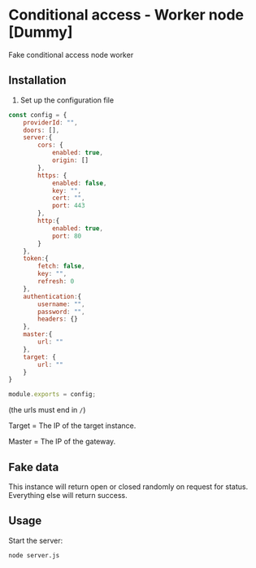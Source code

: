 
# Conditional access - Worker node [Dummy]

Fake conditional access node worker 


## Installation

1. Set up the configuration file

```js
const config = {
    providerId: "",
    doors: [],
    server:{
        cors: {
            enabled: true,
            origin: []
        },
        https: {
            enabled: false,
            key: "",
            cert: "",
            port: 443
        },
        http:{
            enabled: true,
            port: 80
        }
    },
    token:{
        fetch: false,
        key: "",
        refresh: 0
    },
    authentication:{
        username: "",
        password: "",
        headers: {}
    },
    master:{
        url: ""
    },
    target: {
        url: ""
    }
}

module.exports = config;
```
(the urls must end in `/`)

Target = The IP of the target instance.

Master = The IP of the gateway.

## Fake data

This instance will return open or closed randomly on request for status. Everything else will return success.

## Usage
Start the server:

```bash
node server.js
```

